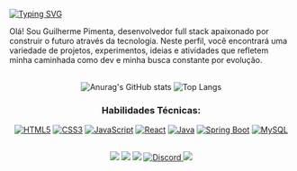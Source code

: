 [![Typing SVG](https://readme-typing-svg.herokuapp.com?font=Roboto&weight=500&size=30&duration=3000&pause=1000&color=2A6FF7&center=true&vCenter=true&width=1200&height=100&lines=Ol%C3%A1%2C+seja+bem+vindo+ao+meu+perfil!+;Sinta-se+a+vontade+para+explorar+meus+projetos+ッ)](https://git.io/typing-svg)




Olá! Sou Guilherme Pimenta, desenvolvedor full stack apaixonado por construir o futuro através da tecnologia. Neste perfil, você encontrará uma variedade de projetos, experimentos, ideias e atividades que refletem minha caminhada como dev e minha busca constante por evolução.</br> </br>


<div  align="center"> 
  
![Anurag's GitHub stats](https://github-readme-stats.vercel.app/api?username=guilhermepidev&show_icons=true&theme=transparent)
![Top Langs](https://github-readme-stats.vercel.app/api/top-langs/?username=guilhermepidev&show_icons=true&theme=transparent)
  
### Habilidades Técnicas:

  


[![HTML5](https://img.icons8.com/color/48/000000/html-5.png "HTML5")](#)
[![CSS3](https://img.icons8.com/color/48/000000/css3.png "CSS3")](#)
[![JavaScript](https://img.icons8.com/color/48/000000/javascript.png "JavaScript")](#)
[![React](https://img.icons8.com/color/48/000000/react-native.png "React.js")](#)
[![Java](https://img.icons8.com/color/48/000000/java-coffee-cup-logo.png "JAVA")](#)
[![Spring Boot](https://img.icons8.com/color/48/000000/spring-logo.png "Spring Boot")](#)
[![MySQL](https://img.icons8.com/color/48/000000/mysql-logo.png "MySQL")](#)






</div>

  ##
 
<div  align="center"> 
<a href="https://www.linkedin.com/in/guilherme-pimentadev" target="_blank"><img src="https://img.shields.io/badge/-LinkedIn-%230077B5?style=for-the-badge&logo=linkedin&logoColor=white" target="_blank"></a>
<a href="https://www.instagram.com/gguilherme_pimenta/" target="_blank"><img src="https://img.shields.io/badge/-Instagram-%23E4405F?style=for-the-badge&logo=instagram&logoColor=white" target="_blank"></a>
<a href="https://wa.me/5511949641083" target="_blank"><img src="https://img.shields.io/badge/WhatsApp-25D366?style=for-the-badge&logo=whatsapp&logoColor=white" target="_blank"></a>
<a href="https://discord.com/users/1072315573767258275" target="_blank">
  <img src="https://img.shields.io/badge/Discord-7289DA?style=for-the-badge&logo=discord&logoColor=white" alt="Discord">
</a>
<a href="mailto:guilhermepimenta976@gmail.com" target="_blank"><img src="https://img.shields.io/badge/-Gmail-%23333?style=for-the-badge&logo=gmail&logoColor=white" target="_blank"></a>



</div>




